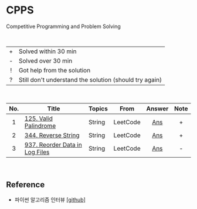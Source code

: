 # CPPS

Competitive Programming and Problem Solving

<br>

| | |
|:---:|---|
| + | Solved within 30 min
| - | Solved over 30 min
| ! | Got help from the solution
| ? | Still don't understand the solution (should try again)

<br>

| No. | Title                 | Topics | From | Answer | Note |
|:---:|-----------------------|--------|:----:|:------:|:----:|
| 1 | [125. Valid Palindrome](https://leetcode.com/problems/valid-palindrome/) | String | LeetCode | [Ans](leetcode/0125.py) | + |
| 2 | [344. Reverse String](https://leetcode.com/problems/reverse-string/) | String | LeetCode | [Ans](leetcode/0344.py) | + |
| 3 | [937. Reorder Data in Log Files](https://leetcode.com/problems/reorder-data-in-log-files/) | String | LeetCode | [Ans](leetcode/937.py) | - |

<br>

## Reference
- 파이썬 알고리즘 인터뷰 [[github]](https://github.com/onlybooks/python-algorithm-interview)